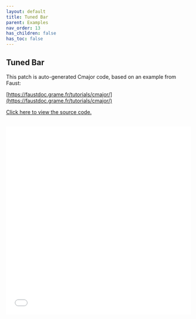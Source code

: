 ```yaml
---
layout: default
title: Tuned Bar
parent: Examples
nav_order: 13
has_children: false
has_toc: false
---
```


## Tuned Bar

This patch is auto-generated Cmajor code, based on an example from Faust:

[https://faustdoc.grame.fr/tutorials/cmajor/](https://faustdoc.grame.fr/tutorials/cmajor/)


<a href="https://github.com/sletz/cmajor/tree/faust-examples/examples/patches/STunedBar6" target="_blank">Click here to view the source code.</a>

<iframe style="display: inline-block; width: 100%; height: 32rem; border:none; padding-top: 1rem;"
        src="../../../assets/example_patches/STunedBar6/index.html">
</iframe>


